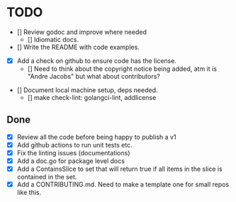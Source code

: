 # TODO

-   [] Review godoc and improve where needed
    -   [] Idiomatic docs.
-   [] Write the README with code examples.
-   [x] Add a check on github to ensure code has the license.
    -   [] Need to think about the copyright notice being added, atm it is "Andre Jacobs" but what about contributors?
-   [] Document local machine setup, deps needed.
    -   [] make check-lint: golangci-lint, addlicense

## Done

-   [x] Review all the code before being happy to publish a v1
-   [x] Add github actions to run unit tests etc.
-   [x] Fix the linting issues (documentations)
-   [x] Add a doc.go for package level docs
-   [x] Add a ContainsSlice to set that will return true if all items in the slice is contained in the set.
-   [x] Add a CONTRIBUTING.md. Need to make a template one for small repos like this.
